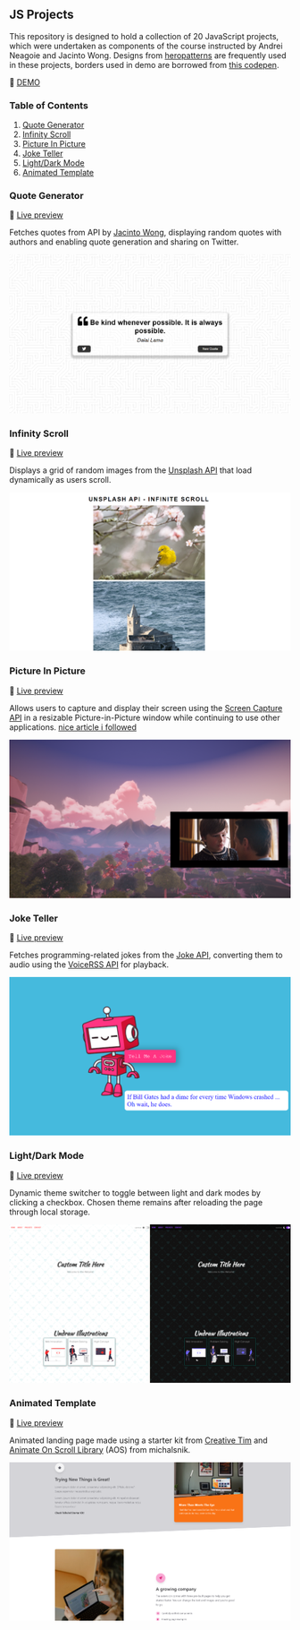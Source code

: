## JS Projects
This repository is designed to hold a collection of 20 JavaScript projects, which were undertaken as components of the course instructed by Andrei Neagoie and Jacinto Wong. Designs from [heropatterns](https://heropatterns.com) are frequently used in these projects, borders used in demo are borrowed from [this codepen](https://codepen.io/t_afif/pen/eYeqvMe).

:rocket: [DEMO](https://vermillion-puffpuff-312cf5.netlify.app)

### Table of Contents
1. [Quote Generator](#quote-generator)
2. [Infinity Scroll](#infinity-scroll)
3. [Picture In Picture](#picture-in-picture)
4. [Joke Teller](#joke-teller)
5. [Light/Dark Mode](#light/dark-mode)
6. [Animated Template](#animated-template)


### Quote Generator

:rocket: [Live preview](https://vermillion-puffpuff-312cf5.netlify.app/01-quote-generator/)

Fetches quotes from API by [Jacinto Wong](https://github.com/JacintoDesign), displaying random quotes with authors and enabling quote generation and sharing on Twitter.

![Screen projektu](01-quote-generator/Quotes.png)

### Infinity Scroll

:rocket: [Live preview](https://vermillion-puffpuff-312cf5.netlify.app/02-infinity-scroll/)

Displays a grid of random images from the [Unsplash API](https://unsplash.com/developers) that load dynamically as users scroll.

![Screen projektu](02-infinity-scroll/InfinityScroll.png)

### Picture In Picture

:rocket: [Live preview](https://vermillion-puffpuff-312cf5.netlify.app/03-picture-in-picture/)

Allows users to capture and display their screen using the [Screen Capture API](https://developer.mozilla.org/en-US/docs/Web/API/Screen_Capture_API/Using_Screen_Capture) in a resizable Picture-in-Picture window while continuing to use other applications. [nice article i followed](https://css-tricks.com/an-introduction-to-the-picture-in-picture-web-api/)

![Screen projektu](03-picture-in-picture/PictureInPicture.png)

### Joke Teller

:rocket: [Live preview](https://vermillion-puffpuff-312cf5.netlify.app/04-joke-teller/)

Fetches programming-related jokes from the [Joke API](https://sv443.net/jokeapi/v2/), converting them to audio using the [VoiceRSS API](https://www.voicerss.org/api/) for playback.

![Screen projektu](04-joke-teller/JokesOnYou.png)

### Light/Dark Mode

:rocket: [Live preview](https://vermillion-puffpuff-312cf5.netlify.app/05-light-dark-mode/)

Dynamic theme switcher to toggle between light and dark modes by clicking a checkbox. Chosen theme remains after reloading the page through local storage.

![Screen projektu](05-light-dark-mode/LightDarkMode.png)

### Animated Template

:rocket: [Live preview](https://vermillion-puffpuff-312cf5.netlify.app/06-animated-template/)

Animated landing page made using a starter kit from [Creative Tim](https://www.creative-tim.com/learning-lab/tailwind-starter-kit/landing) and [Animate On Scroll Library](https://github.com/michalsnik/aos) (AOS) from michalsnik.

![Screen projektu](06-animated-template/AnimatedTemplate.png)